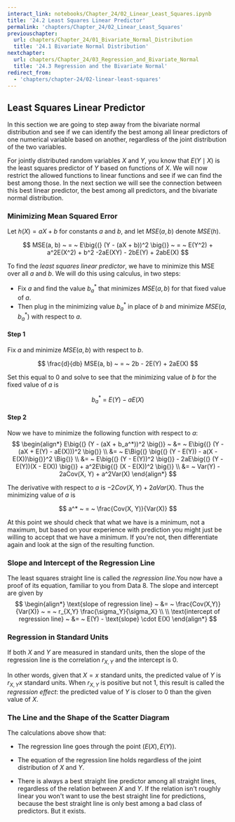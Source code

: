```yaml
---
interact_link: notebooks/Chapter_24/02_Linear_Least_Squares.ipynb
title: '24.2 Least Squares Linear Predictor'
permalink: 'chapters/Chapter_24/02_Linear_Least_Squares'
previouschapter:
  url: chapters/Chapter_24/01_Bivariate_Normal_Distribution
  title: '24.1 Bivariate Normal Distribution'
nextchapter:
  url: chapters/Chapter_24/03_Regression_and_Bivariate_Normal
  title: '24.3 Regression and the Bivariate Normal'
redirect_from:
  - 'chapters/chapter-24/02-linear-least-squares'
---
```


## Least Squares Linear Predictor

In this section we are going to step away from the bivariate normal distribution and see if we can identify the best among all linear predictors of one numerical variable based on another, regardless of the joint distribution of the two variables.

For jointly distributed random variables $X$ and $Y$, you know that $E(Y \mid X)$ is the least squares predictor of $Y$ based on functions of $X$. We will now restrict the allowed functions to linear functions and see if we can find the best among those. In the next section we will see the connection between this best linear predictor, the best among all predictors, and the bivariate normal distribution.

### Minimizing Mean Squared Error
Let $h(X) = aX + b$ for constants $a$ and $b$, and let $MSE(a, b)$ denote $MSE(h)$.

$$
MSE(a, b) ~ = ~ E\big{(} (Y - (aX + b))^2 \big{)} 
~ = ~ E(Y^2) + a^2E(X^2) + b^2 -2aE(XY) - 2bE(Y) + 2abE(X)
$$



To find the *least squares linear predictor*, we have to minimize this MSE over all $a$ and $b$. We will do this using calculus, in two steps:
- Fix $a$ and find the value $b_a^*$ that minimizes $MSE(a, b)$ for that fixed value of $a$.
- Then plug in the minimizing value $b_a^*$ in place of $b$ and minimize $MSE(a, b_a^*)$ with respect to $a$.

#### Step 1
Fix $a$ and minimize $MSE(a, b)$ with respect to $b$.

$$
\frac{d}{db} MSE(a, b) ~ = ~ 2b - 2E(Y) + 2aE(X)
$$

Set this equal to 0 and solve to see that the minimizing value of $b$ for the fixed value of $a$ is

$$
b_a^* ~ = ~ E(Y) - aE(X)
$$

#### Step 2
Now we have to minimize the following function with respect to $a$:
$$
\begin{align*}
E\big{(} (Y - (aX + b_a^*))^2 \big{)} ~ &= ~
E\big{(} (Y - (aX + E(Y) - aE(X)))^2 \big{)} \\
&= ~ E\Big{(} \big{(} (Y - E(Y)) - a(X - E(X))\big{)}^2 \Big{)} \\
&= ~ E\big{(} (Y - E(Y))^2 \big{)} - 2aE\big{(} (Y - E(Y))(X - E(X)) \big{)} + a^2E\big{(} (X - E(X))^2 \big{)} \\
&= ~ Var(Y) - 2aCov(X, Y) + a^2Var(X)
\end{align*}
$$

The derivative with respect to $a$ is $-2Cov(X, Y) + 2aVar(X)$. Thus the minimizing value of $a$ is

$$
a^* ~ = ~ \frac{Cov(X, Y)}{Var(X)} 
$$

At this point we should check that what we have is a minimum, not a maximum, but based on your experience with prediction you might just be willing to accept that we have a minimum. If you're not, then differentiate again and look at the sign of the resulting function.

### Slope and Intercept of the Regression Line
The least squares straight line is called the *regression line*.You now have a proof of its equation, familiar to you from Data 8. The slope and intercept are given by
$$
\begin{align*} 
\text{slope of regression line} ~ &= ~ \frac{Cov(X,Y)}{Var(X)} ~ = ~ r_{X,Y} \frac{\sigma_Y}{\sigma_X} \\ \\
\text{intercept of regression line} ~ &= ~ E(Y) - \text{slope} \cdot E(X)
\end{align*}
$$

### Regression in Standard Units
If both $X$ and $Y$ are measured in standard units, then the slope of the regression line is the correlation $r_{X,Y}$ and the intercept is 0. 

In other words, given that $X = x$ standard units, the predicted value of $Y$ is $r_{X,Y}x$ standard units. When $r_{X,Y}$ is positive but not 1, this result is called the *regression effect*: the predicted value of $Y$ is closer to 0 than the given value of $X$.

### The Line and the Shape of the Scatter Diagram

The calculations above show that:

- The regression line goes through the point $(E(X), E(Y))$.

- The equation of the regression line holds regardless of the joint distribution of $X$ and $Y$. 

- There is always a best straight line predictor among all straight lines, regardless of the relation between $X$ and $Y$. If the relation isn't roughly linear you won't want to use the best straight line for predictions, because the best straight line is only best among a bad class of predictors. But it exists.
